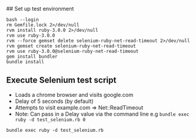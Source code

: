 ## Set up test environment
```
bash --login
rm Gemfile.lock 2>/dev/null
rvm install ruby-3.0.0 2>/dev/null
rvm use ruby-3.0.0
rvm --force gemset delete selenium-ruby-net-read-timeout 2>/dev/null
rvm gemset create selenium-ruby-net-read-timeout
rvm use ruby-3.0.0@selenium-ruby-net-read-timeout
gem install bundler
bundle install
```

## Execute Selenium test script
* Loads a chrome browser and visits google.com
* Delay of 5 seconds (by default)
* Attempts to visit example.com => Net::ReadTimeout
* Note: Can pass in a Delay value via the command line e.g `bundle exec ruby -d test_selenium.rb 0`
```
bundle exec ruby -d test_selenium.rb
```